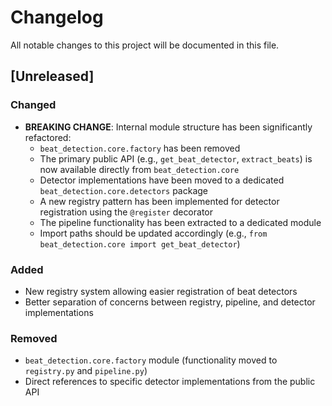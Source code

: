 # Changelog

All notable changes to this project will be documented in this file.

## [Unreleased]

### Changed
- **BREAKING CHANGE**: Internal module structure has been significantly refactored:
  - `beat_detection.core.factory` has been removed
  - The primary public API (e.g., `get_beat_detector`, `extract_beats`) is now available directly from `beat_detection.core`
  - Detector implementations have been moved to a dedicated `beat_detection.core.detectors` package
  - A new registry pattern has been implemented for detector registration using the `@register` decorator
  - The pipeline functionality has been extracted to a dedicated module
  - Import paths should be updated accordingly (e.g., `from beat_detection.core import get_beat_detector`)

### Added
- New registry system allowing easier registration of beat detectors
- Better separation of concerns between registry, pipeline, and detector implementations

### Removed
- `beat_detection.core.factory` module (functionality moved to `registry.py` and `pipeline.py`)
- Direct references to specific detector implementations from the public API 